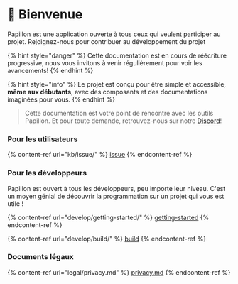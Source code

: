 # 👋 Bienvenue

Papillon est une application ouverte à tous ceux qui veulent participer au projet. Rejoignez-nous pour contribuer au développement du projet

{% hint style="danger" %}
Cette documentation est en cours de réécriture progressive, nous vous invitons à venir régulièrement pour voir les avancements!
{% endhint %}

{% hint style="info" %}
Le projet est conçu pour être simple et accessible, **même aux débutants**, avec des composants et des documentations imaginées pour vous.
{% endhint %}

> Cette documentation est votre point de rencontre avec les outils Papillon. Et pour toute demande, retrouvez-nous sur notre [Discord](https://discord.gg/UQ7mH82vQ9)!

### Pour les utilisateurs

{% content-ref url="kb/issue/" %}
[issue](kb/issue/)
{% endcontent-ref %}

### Pour les développeurs

Papillon est ouvert à tous les développeurs, peu importe leur niveau. C'est un moyen génial de découvrir la programmation sur un projet qui vous est utile !

{% content-ref url="develop/getting-started/" %}
[getting-started](develop/getting-started/)
{% endcontent-ref %}

{% content-ref url="develop/build/" %}
[build](develop/build/)
{% endcontent-ref %}

### Documents légaux

{% content-ref url="legal/privacy.md" %}
[privacy.md](legal/privacy.md)
{% endcontent-ref %}







